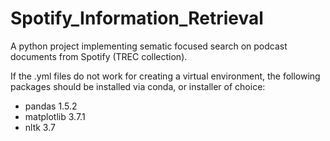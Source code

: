 # Spotify_Information_Retrieval
A python project implementing sematic focused search on podcast documents from Spotify (TREC collection).

If the .yml files do not work for creating a virtual environment, the 
following packages should be installed via conda, or installer of choice:
- pandas 1.5.2
- matplotlib 3.7.1
- nltk 3.7

